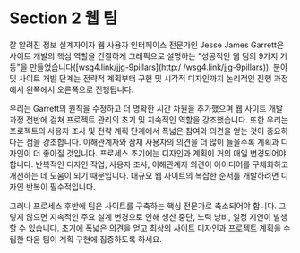 # Section 2 웹 팀

잘 알려진 정보 설계자이자 웹 사용자 인터페이스 전문가인 Jesse James Garrett은 사이트 개발의 핵심 역할을 간결하게 그래픽으로 설명하는 "성공적인 웹 팀의 9가지 기둥"을 만들었습니다([wsg4.link/jjg-9pillars](http:/ /wsg4.link/jjg-9pillars)). 분야 및 사이트 개발 단계는 전략적 계획부터 구현 및 시각적 디자인까지 논리적인 진행 과정에서 왼쪽에서 오른쪽으로 진행됩니다.

우리는 Garrett의 원칙을 수정하고 더 명확한 시간 차원을 추가했으며 웹 사이트 개발 과정 전반에 걸쳐 프로젝트 관리의 초기 및 지속적인 역할을 강조했습니다. 또한 우리는 프로젝트의 사용자 조사 및 전략 계획 단계에서 폭넓은 참여와 의견을 얻는 것이 중요하다는 점을 강조합니다. 이해관계자와 잠재 사용자의 의견을 더 많이 들을수록 계획과 디자인이 더 좋아질 것입니다. 프로세스 초기에는 디자인과 계획이 거의 매일 변경되어야 합니다. 반복적인 디자인 작업, 사용자 조사, 이해관계자 의견이 아이디어를 구체화하고 개선하는 데 도움이 되기 때문입니다. 대규모 웹 사이트의 복잡한 순서를 개발하려면 디자인 반복이 필수적입니다.

그러나 프로세스 후반에 팀은 사이트를 구축하는 핵심 전문가로 축소되어야 합니다. 그렇지 않으면 지속적인 주요 설계 변경으로 인해 생산 중단, 노력 낭비, 일정 지연이 발생할 수 있습니다. 초기에 폭넓은 의견을 얻고 최상의 사이트 디자인과 프로젝트 계획을 수립한 다음 팀이 계획 구현에 집중하도록 하세요.
